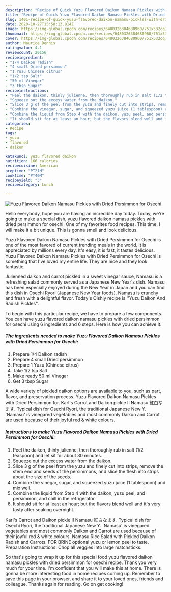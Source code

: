 ```yaml
---
description: "Recipe of Quick Yuzu Flavored Daikon Namasu Pickles with Dried Persimmon for Osechi"
title: "Recipe of Quick Yuzu Flavored Daikon Namasu Pickles with Dried Persimmon for Osechi"
slug: 1401-recipe-of-quick-yuzu-flavored-daikon-namasu-pickles-with-dried-persimmon-for-osechi
date: 2020-10-27T15:58:13.814Z
image: https://img-global.cpcdn.com/recipes/6480326384680960/751x532cq70/yuzu-flavored-daikon-namasu-pickles-with-dried-persimmon-for-osechi-recipe-main-photo.jpg
thumbnail: https://img-global.cpcdn.com/recipes/6480326384680960/751x532cq70/yuzu-flavored-daikon-namasu-pickles-with-dried-persimmon-for-osechi-recipe-main-photo.jpg
cover: https://img-global.cpcdn.com/recipes/6480326384680960/751x532cq70/yuzu-flavored-daikon-namasu-pickles-with-dried-persimmon-for-osechi-recipe-main-photo.jpg
author: Maurice Dennis
ratingvalue: 4.1
reviewcount: 20156
recipeingredient:
- "1/4 Daikon radish"
- "4 small Dried persimmon"
- "1 Yuzu Chinese citrus"
- "1/2 tsp Salt"
- "50 ml Vinegar"
- "3 tbsp Sugar"
recipeinstructions:
- "Peel the daikon, thinly julienne, then thoroughly rub in salt (1/2 teaspoon) and let sit for about 30 minutes."
- "Squeeze out the excess water from the daikon."
- "Slice 3 g of the peel from the yuzu and finely cut into strips, remove the stem end and seeds of the persimmons, and slice the flesh into strips about the size of the seeds."
- "Combine the vinegar, sugar, and squeezed yuzu juice (1 tablespoon) and mix well."
- "Combine the liquid from Step 4 with the daikon, yuzu peel, and persimmon, and chill in the refrigerator."
- "It should sit for at least an hour; but the flavors blend well and it&#39;s very tasty after soaking overnight."
categories:
- Recipe
tags:
- yuzu
- flavored
- daikon

katakunci: yuzu flavored daikon 
nutrition: 166 calories
recipecuisine: American
preptime: "PT21M"
cooktime: "PT40M"
recipeyield: "3"
recipecategory: Lunch

---
```



![Yuzu Flavored Daikon Namasu Pickles with Dried Persimmon for Osechi](https://img-global.cpcdn.com/recipes/6480326384680960/751x532cq70/yuzu-flavored-daikon-namasu-pickles-with-dried-persimmon-for-osechi-recipe-main-photo.jpg)

Hello everybody, hope you are having an incredible day today. Today, we're going to make a special dish, yuzu flavored daikon namasu pickles with dried persimmon for osechi. One of my favorites food recipes. This time, I will make it a bit unique. This is gonna smell and look delicious.

Yuzu Flavored Daikon Namasu Pickles with Dried Persimmon for Osechi is one of the most favored of current trending meals in the world. It is appreciated by millions every day. It's easy, it is fast, it tastes delicious. Yuzu Flavored Daikon Namasu Pickles with Dried Persimmon for Osechi is something that I've loved my entire life. They are nice and they look fantastic.

Julienned daikon and carrot pickled in a sweet vinegar sauce, Namasu is a refreshing salad commonly served as a Japanese New Year&#39;s dish. Namasu has been especially enjoyed during the New Year in Japan and you can find this dish in Osechi Ryori (Japanese New Year foods). Namasu is crunchy and fresh with a delightful flavor. Today&#39;s Oishiy recipe is &#39;&#39;Yuzu Daikon And Radish Pickles&#39;&#39;.


To begin with this particular recipe, we have to prepare a few components. You can have yuzu flavored daikon namasu pickles with dried persimmon for osechi using 6 ingredients and 6 steps. Here is how you can achieve it.

<!--inarticleads1-->

##### The ingredients needed to make Yuzu Flavored Daikon Namasu Pickles with Dried Persimmon for Osechi:

1. Prepare 1/4 Daikon radish
1. Prepare 4 small Dried persimmon
1. Prepare 1 Yuzu (Chinese citrus)
1. Take 1/2 tsp Salt
1. Make ready 50 ml Vinegar
1. Get 3 tbsp Sugar


A wide variety of pickled daikon options are available to you, such as part, flavor, and preservation process. Yuzu Flavored Daikon Namasu Pickles with Dried Persimmon for. Karl&#39;s Carrot and Daikon pickle II Namasu 紅白なます. Typical dish for Osechi Ryori, the traditional Japanese New Y. &#39;Namasu&#39; is vinegared vegetables and most commonly Daikon and Carrot are used because of their joyful red &amp; white colours. 

<!--inarticleads2-->

##### Instructions to make Yuzu Flavored Daikon Namasu Pickles with Dried Persimmon for Osechi:

1. Peel the daikon, thinly julienne, then thoroughly rub in salt (1/2 teaspoon) and let sit for about 30 minutes.
1. Squeeze out the excess water from the daikon.
1. Slice 3 g of the peel from the yuzu and finely cut into strips, remove the stem end and seeds of the persimmons, and slice the flesh into strips about the size of the seeds.
1. Combine the vinegar, sugar, and squeezed yuzu juice (1 tablespoon) and mix well.
1. Combine the liquid from Step 4 with the daikon, yuzu peel, and persimmon, and chill in the refrigerator.
1. It should sit for at least an hour; but the flavors blend well and it&#39;s very tasty after soaking overnight.


Karl&#39;s Carrot and Daikon pickle II Namasu 紅白なます. Typical dish for Osechi Ryori, the traditional Japanese New Y. &#39;Namasu&#39; is vinegared vegetables and most commonly Daikon and Carrot are used because of their joyful red &amp; white colours. Namasu Rice Salad with Pickled Daikon Radish and Carrots. FOR BRINE optional yuzu or lemon peel to taste. Preparation Instructions: Chop all veggies into large matchsticks. 

So that's going to wrap it up for this special food yuzu flavored daikon namasu pickles with dried persimmon for osechi recipe. Thank you very much for your time. I'm confident that you will make this at home. There is gonna be more interesting food in home recipes coming up. Remember to save this page in your browser, and share it to your loved ones, friends and colleague. Thanks again for reading. Go on get cooking!
